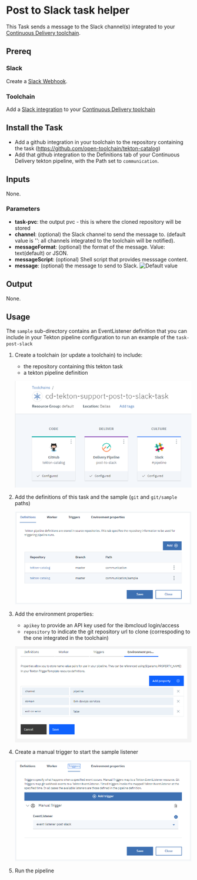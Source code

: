 # Post to Slack task helper
This Task sends a message to the Slack channel(s) integrated to your [Continuous Delivery toolchain](https://cloud.ibm.com/docs/services/ContinuousDelivery?topic=ContinuousDelivery-integrations#slack).

## Prereq
### Slack
Create a [Slack Webhook](https://api.slack.com/messaging/webhooks).
### Toolchain
Add a [Slack integration](https://cloud.ibm.com/docs/services/ContinuousDelivery?topic=ContinuousDelivery-integrations#slack) to your [Continuous Delivery toolchain](https://cloud.ibm.com/docs/services/ContinuousDelivery?topic=ContinuousDelivery-toolchains-using)
## Install the Task
- Add a github integration in your toolchain to the repository containing the task (https://github.com/open-toolchain/tekton-catalog)
- Add that github integration to the Definitions tab of your Continuous Delivery tekton pipeline, with the Path set to `communication`.

## Inputs
None.
### Parameters

* **task-pvc**: the output pvc - this is where the cloned repository will be stored
* **channel**: (optional) the Slack channel to send the message to. (default value is '': all channels integrated to the toolchain will be notified).
* **messageFormat**: (optional) the format of the message. Value: text(default) or JSON.
* **messageScript**: (optional) Shell script that provides messsage content.
* **message**: (optional) the message to send to Slack. ![Default value](./default-message.png)


## Output
None.

## Usage
The `sample` sub-directory contains an EventListener definition that you can include in your Tekton pipeline configuration to run an example of the `task-post-slack`

1) Create a toolchain (or update a toolchain) to include:
   - the repository containing this tekton task
   - a tekton pipeline definition

   ![Toolchain overview](./sample/sample-toolchain-overview.png)

2) Add the definitions of this task and the sample (`git` and `git/sample` paths)

   ![Tekton pipeline definitions](./sample/sample-tekton-pipeline-definitions.png)

3) Add the environment properties:

   - `apikey` to provide an API key used for the ibmcloud login/access
   - `repository` to indicate the git repository url to clone (correspoding to the one integrated in the toolchain)

   ![Tekton pipeline environment properties](./sample/sample-tekton-pipeline-environment-properties.png)

4) Create a manual trigger to start the sample listener

   ![Tekton pipeline sample trigger](./sample/sample-tekton-pipeline-sample-triggers.png)

5) Run the pipeline
